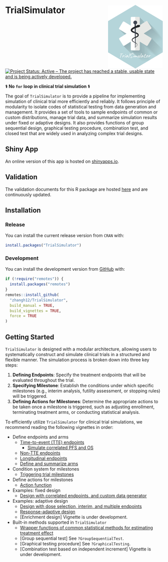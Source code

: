 
# TrialSimulator <img src="man/figures/logo.png" align="right" width="175" />

<!-- badges: start -->
[![Project Status: Active – The project has reached a stable, usable
state and is being actively
developed.](https://www.repostatus.org/badges/latest/active.svg)](https://www.repostatus.org/#active)
<!-- badges: end -->

**&#x2695; No `for` loop in clinical trial simulation &#x2695;**

The goal of `TrialSimulator` is to provide a pipeline for implementing simulation of clinical trial more efficiently and reliably. 
It follows principle of modularity to isolate codes of statistical testing from data generation and management. 
It provides a set of tools to sample endpoints of common or custom distributions, manage trial data, and summarize simulation results under fixed or adaptive designs. 
It also provides functions of group sequential design, graphical testing procedure, combination test, and closed test that are widely used in analyzing complex trial designs. 

## Shiny App

An online version of this app is hosted on [shinyapps.io](https://bx7ttm-han-zhang.shinyapps.io/trialsimulatorstarter/). 

## Validation

The validation documents for this R package are hosted [here](https://github.com/zhangh12/TrialSimulatorDocuments) and are continuously updated.

## Installation

### Release

You can install the current release version from `CRAN` with: 

``` r
install.packages("TrialSimulator")
```

### Development

You can install the development version from 
[GitHub](https://github.com/zhangh12/TrialSimulator) with:

``` r
if (!require("remotes")) {
  install.packages("remotes")
}
remotes::install_github(
  "zhangh12/TrialSimulator", 
  build_manual = TRUE, 
  build_vignettes = TRUE, 
  force = TRUE
)
```

## Getting Started

`TrialSimulator` is designed with a modular architecture, allowing users to systematically construct and simulate clinical trials in a structured and flexible manner. The simulation process is broken down into three key steps:

1. **Defining Endpoints**: Specify the treatment endpoints that will be evaluated throughout the trial.
2. **Specifying Milestone**: Establish the conditions under which specific milestones (e.g., interim analysis, futility assessment, or stopping rules) will be triggered.
3. **Defining Actions for Milestones**: Determine the appropriate actions to be taken once a milestone is triggered, such as adjusting enrollment, terminating treatment arms, or conducting statistical analysis.

To efficiently utilize `TrialSimulator` for clinical trial simulations, we recommend reading the following vignettes in order:

- Define endpoints and arms
  - [Time-to-event (TTE) endpoints](https://zhangh12.github.io/TrialSimulator/articles/defineTimeToEventEndpoints.html)
    - [Simulate correlated PFS and OS](https://zhangh12.github.io/TrialSimulator/articles/simulatePfsAndOs.html)
  - [Non-TTE endpoints](https://zhangh12.github.io/TrialSimulator/articles/defineNonTimeToEventEndpoints.html)
  - [Longitudinal endpoints](https://zhangh12.github.io/TrialSimulator/articles/defineLongitudinalEndpoints.html)
  - [Define and summarize arms](https://zhangh12.github.io/TrialSimulator/articles/defineArms.html)
- Condition system for milestones
  - [Triggering trial milestones](https://zhangh12.github.io/TrialSimulator/articles/conditionSystem.html)
- Define actions for milestones
  - [Action function](https://zhangh12.github.io/TrialSimulator/articles/actionFunctions.html)
- Examples: fixed design
  - [Design with correlated endpoints, and custom data generator](https://zhangh12.github.io/TrialSimulator/articles/fixedDesign.html)
- Examples: adaptive design
  - [Design with dose selection, interim, and multiple endpoints](https://zhangh12.github.io/TrialSimulator/articles/adaptiveDesign.html)
  - [Response-adaptive design](https://zhangh12.github.io/TrialSimulator/articles/responseAdaptive.html)
  - [Enrichment design] Vignette is under development. 
- Built-in methods supported in `TrialSimulator`
  - [Wrapper functions of common statistical methods for estimating treatment effect](https://zhangh12.github.io/TrialSimulator/articles/wrappers.html)
  - [Group sequential test] See `?GroupSequentialTest`. 
  - [Graphical testing procedure] See `?GraphicalTesting`. 
  - [Combination test based on independent increment] Vignette is under development. 





